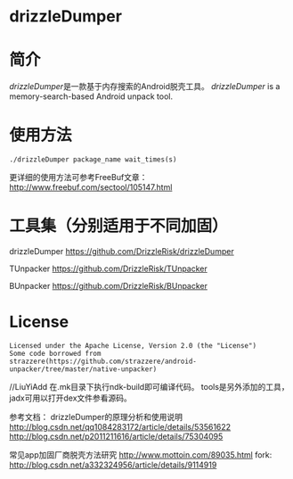 drizzleDumper
===
  
          
简介
===

*drizzleDumper*是一款基于内存搜索的Android脱壳工具。
*drizzleDumper* is a memory-search-based Android unpack tool.
  
  
  
使用方法
===

    ./drizzleDumper package_name wait_times(s)

更详细的使用方法可参考FreeBuf文章：
	http://www.freebuf.com/sectool/105147.html
    
工具集（分别适用于不同加固）
===
drizzleDumper <https://github.com/DrizzleRisk/drizzleDumper>

TUnpacker <https://github.com/DrizzleRisk/TUnpacker>

BUnpacker <https://github.com/DrizzleRisk/BUnpacker>

License
===
	Licensed under the Apache License, Version 2.0 (the "License")
	Some code borrowed from strazzere(https://github.com/strazzere/android-unpacker/tree/master/native-unpacker)
	

//LiuYiAdd
在.mk目录下执行ndk-build即可编译代码。
tools是另外添加的工具，jadx可用以打开dex文件参看源码。

参考文档：
drizzleDumper的原理分析和使用说明  http://blog.csdn.net/qq1084283172/article/details/53561622
                                    http://blog.csdn.net/p2011211616/article/details/75304095
									
常见app加固厂商脱壳方法研究  http://www.mottoin.com/89035.html
fork: http://blog.csdn.net/a332324956/article/details/9114919